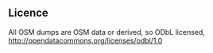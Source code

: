 ## Licence

All OSM dumps are OSM data or derived, so ODbL	licensed,	http://opendatacommons.org/licenses/odbl/1.0


